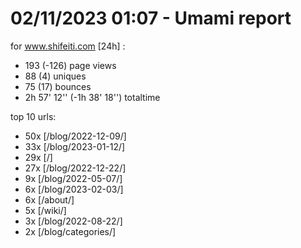 # 02/11/2023 01:07 - Umami report
for www.shifeiti.com [24h] :

 - 193 (-126) page views
 - 88 (4) uniques
 - 75 (17) bounces
 - 2h 57' 12'' (-1h 38' 18'') totaltime


top 10 urls:
 - 50x [/blog/2022-12-09/]
 - 33x [/blog/2023-01-12/]
 - 29x [/]
 - 27x [/blog/2022-12-22/]
 - 9x [/blog/2022-05-07/]
 - 6x [/blog/2023-02-03/]
 - 6x [/about/]
 - 5x [/wiki/]
 - 3x [/blog/2022-08-22/]
 - 2x [/blog/categories/]


